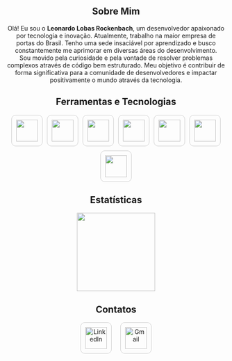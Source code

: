 <h2 align="center">Sobre Mim</h2>
<p align="center" style="max-width: 700px; margin: 0 auto;">
  Olá! Eu sou o <strong>Leonardo Lobas Rockenbach</strong>, um desenvolvedor apaixonado por tecnologia e inovação.
  Atualmente, trabalho na maior empresa de portas do Brasil. Tenho uma sede insaciável por aprendizado e busco constantemente
  me aprimorar em diversas áreas do desenvolvimento.
</p>
<p align="center" style="max-width: 700px; margin: 0 auto;">
  Sou movido pela curiosidade e pela vontade de resolver problemas complexos através de código bem estruturado. Meu objetivo é
  contribuir de forma significativa para a comunidade de desenvolvedores e impactar positivamente o mundo através da tecnologia.
</p>

<h2 align="center">Ferramentas e Tecnologias</h2>
<div align="center" style="display: flex; justify-content: center; flex-wrap: wrap; gap: 10px;">
  <div style="padding: 10px; border-radius: 10px; border: 1px solid #ccc;">
    <img src="https://cdn.jsdelivr.net/gh/devicons/devicon@latest/icons/typescript/typescript-original.svg" width="50" height="50" />
  </div>
  <div style="padding: 10px; border-radius: 10px; border: 1px solid #ccc;">
    <img src="https://cdn.jsdelivr.net/gh/devicons/devicon@latest/icons/react/react-original.svg" width="50" height="50" />
  </div>
  <div style="padding: 10px; border-radius: 10px; border: 1px solid #ccc;">
    <img src="https://cdn.jsdelivr.net/gh/devicons/devicon@latest/icons/nextjs/nextjs-original.svg" width="50" height="50" />
  </div>
  <div style="padding: 10px; border-radius: 10px; border: 1px solid #ccc;">
    <img src="https://cdn.jsdelivr.net/gh/devicons/devicon@latest/icons/css3/css3-original-wordmark.svg" width="50" height="50"/>
  </div>
  <div style="padding: 10px; border-radius: 10px; border: 1px solid #ccc;">
    <img src="https://cdn.jsdelivr.net/gh/devicons/devicon@latest/icons/tailwindcss/tailwindcss-original.svg" width="50" height="50" />
  </div>
  <div style="padding: 10px; border-radius: 10px; border: 1px solid #ccc;">
    <img src="https://cdn.jsdelivr.net/gh/devicons/devicon@latest/icons/figma/figma-original.svg" width="50" height="50" />
  </div>
  <div style="padding: 10px; border-radius: 10px; border: 1px solid #ccc;">
    <img src="https://cdn.jsdelivr.net/gh/devicons/devicon@latest/icons/postgresql/postgresql-original-wordmark.svg" width="50" height="50" />
  </div>
</div>

<h2 align="center">Estatísticas</h2>
<div align="center">
  <a href="https://github.com/LeonardoLobas">
    <img loading="lazy" height="180em" src="https://github-readme-stats.vercel.app/api/top-langs/?username=LeonardoLobas&layout=compact&langs_count=7&theme=dracula"/>
  </a>
</div>

<h2 align="center">Contatos</h2>
<div align="center" style="display: flex; justify-content: center; gap: 20px;">
  <a href="https://www.linkedin.com/in/leonardo-lobas-rockenbach-9160bb277/" target="_blank">
    <div style="padding: 10px; border-radius: 10px; border: 1px solid #ccc;">
      <img src="https://cdn.jsdelivr.net/gh/devicons/devicon/icons/linkedin/linkedin-original.svg" width="50" height="50" alt="LinkedIn">
    </div>
  </a>
  <a href="mailto:leonardolobas@gmail.com" target="_blank">
    <div style="padding: 10px; border-radius: 10px; border: 1px solid #ccc;">
      <img width="50" height="50" src="https://img.icons8.com/color/48/gmail-new.png" alt="Gmail">
    </div>
  </a>
</div>
